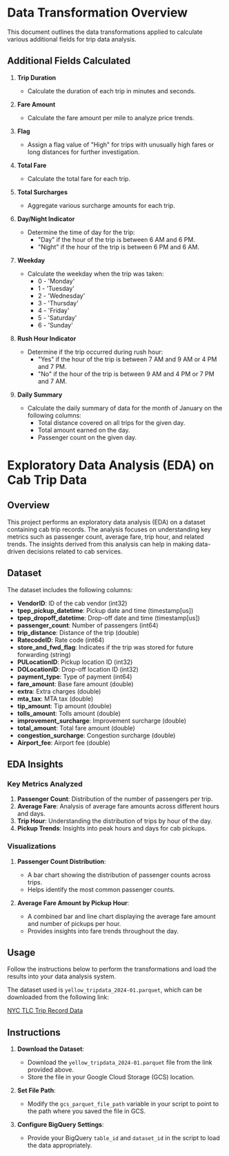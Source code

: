 # Data Transformation Overview

This document outlines the data transformations applied to calculate various additional fields for trip data analysis.

## Additional Fields Calculated

1. **Trip Duration**
   - Calculate the duration of each trip in minutes and seconds.

2. **Fare Amount**
   - Calculate the fare amount per mile to analyze price trends.

3. **Flag**
   - Assign a flag value of "High" for trips with unusually high fares or long distances for further investigation.

4. **Total Fare**
   - Calculate the total fare for each trip.

5. **Total Surcharges**
   - Aggregate various surcharge amounts for each trip.

6. **Day/Night Indicator**
   - Determine the time of day for the trip:
     - "Day" if the hour of the trip is between 6 AM and 6 PM.
     - "Night" if the hour of the trip is between 6 PM and 6 AM.

7. **Weekday**
   - Calculate the weekday when the trip was taken:
     - 0 - 'Monday'
     - 1 - 'Tuesday'
     - 2 - 'Wednesday'
     - 3 - 'Thursday'
     - 4 - 'Friday'
     - 5 - 'Saturday'
     - 6 - 'Sunday'

8. **Rush Hour Indicator**
   - Determine if the trip occurred during rush hour:
     - "Yes" if the hour of the trip is between 7 AM and 9 AM or 4 PM and 7 PM.
     - "No" if the hour of the trip is between 9 AM and 4 PM or 7 PM and 7 AM.

9. **Daily Summary**
   - Calculate the daily summary of data for the month of January on the following columns:
     - Total distance covered on all trips for the given day.
     - Total amount earned on the day.
     - Passenger count on the given day.
# Exploratory Data Analysis (EDA) on Cab Trip Data

## Overview

This project performs an exploratory data analysis (EDA) on a dataset containing cab trip records. The analysis focuses on understanding key metrics such as passenger count, average fare, trip hour, and related trends. The insights derived from this analysis can help in making data-driven decisions related to cab services.

## Dataset

The dataset includes the following columns:

- **VendorID**: ID of the cab vendor (int32)
- **tpep_pickup_datetime**: Pickup date and time (timestamp[us])
- **tpep_dropoff_datetime**: Drop-off date and time (timestamp[us])
- **passenger_count**: Number of passengers (int64)
- **trip_distance**: Distance of the trip (double)
- **RatecodeID**: Rate code (int64)
- **store_and_fwd_flag**: Indicates if the trip was stored for future forwarding (string)
- **PULocationID**: Pickup location ID (int32)
- **DOLocationID**: Drop-off location ID (int32)
- **payment_type**: Type of payment (int64)
- **fare_amount**: Base fare amount (double)
- **extra**: Extra charges (double)
- **mta_tax**: MTA tax (double)
- **tip_amount**: Tip amount (double)
- **tolls_amount**: Tolls amount (double)
- **improvement_surcharge**: Improvement surcharge (double)
- **total_amount**: Total fare amount (double)
- **congestion_surcharge**: Congestion surcharge (double)
- **Airport_fee**: Airport fee (double)

## EDA Insights

### Key Metrics Analyzed
1. **Passenger Count**: Distribution of the number of passengers per trip.
2. **Average Fare**: Analysis of average fare amounts across different hours and days.
3. **Trip Hour**: Understanding the distribution of trips by hour of the day.
4. **Pickup Trends**: Insights into peak hours and days for cab pickups.

### Visualizations

1. **Passenger Count Distribution**:
   - A bar chart showing the distribution of passenger counts across trips.
   - Helps identify the most common passenger counts.

2. **Average Fare Amount by Pickup Hour**:
   - A combined bar and line chart displaying the average fare amount and number of pickups per hour.
   - Provides insights into fare trends throughout the day.

## Usage

Follow the instructions below to perform the transformations and load the results into your data analysis system.

The dataset used is `yellow_tripdata_2024-01.parquet`, which can be downloaded from the following link:

[NYC TLC Trip Record Data](https://www.nyc.gov/site/tlc/about/tlc-trip-record-data.page)

## Instructions

1. **Download the Dataset**: 
   - Download the `yellow_tripdata_2024-01.parquet` file from the link provided above.
   - Store the file in your Google Cloud Storage (GCS) location.

2. **Set File Path**:
   - Modify the `gcs_parquet_file_path` variable in your script to point to the path where you saved the file in GCS.

3. **Configure BigQuery Settings**:
   - Provide your BigQuery `table_id` and `dataset_id` in the script to load the data appropriately.
